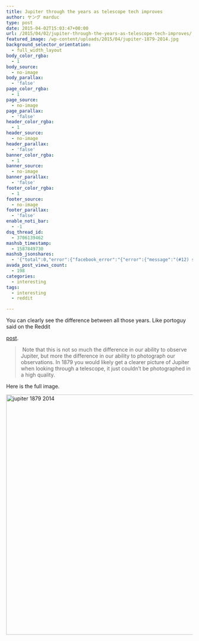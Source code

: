 ```yaml
---
title: Jupiter through the years as telescope tech improves
author: ヤング marduc
type: post
date: 2015-04-02T15:03:47+00:00
url: /2015/04/02/jupiter-through-the-years-as-telescope-tech-improves/
featured_image: /wp-content/uploads/2015/04/jupiter-1879-2014.jpg
background_selector_orientation:
  - full_width_layout
body_color_rgba:
  - 1
body_source:
  - no-image
body_parallax:
  - 'false'
page_color_rgba:
  - 1
page_source:
  - no-image
page_parallax:
  - 'false'
header_color_rgba:
  - 1
header_source:
  - no-image
header_parallax:
  - 'false'
banner_color_rgba:
  - 1
banner_source:
  - no-image
banner_parallax:
  - 'false'
footer_color_rgba:
  - 1
footer_source:
  - no-image
footer_parallax:
  - 'false'
enable_noti_bar:
  - -1
dsq_thread_id:
  - 3706139462
mashsb_timestamp:
  - 1587849730
mashsb_jsonshares:
  - '{"total":0,"error":{"facebook_error":"{"error":{"message":"(#12) share field is deprecated for versions v2.9 and higher","type":"OAuthException","code":12,"fbtrace_id":"AsH6hQ9Q1EyqaOP-5qkYq1G"}}"},"facebook_total":0}'
avada_post_views_count:
  - 198
categories:
  - interesting
tags:
  - interesting
  - reddit

---
```

You can clearly see the difference between all those years. Like portoguy said on <!--more-->the Reddit 

<a href="http://www.reddit.com/r/space/comments/315wy1/jupiter_in_1879_and_2014/" target="_blank">post</a>.

>  Note that this is not so much the difference in our ability to observe Jupiter, but more the difference in our ability to photograph our observations. In 1879 you would likely get a clearer picture of Jupiter when looking through a telescope, it just couldn&#8217;t be photographed in a high quality.

Here is the full image.

[<img class="alignnone size-full wp-image-412" src="http://localhost/wp-content/uploads/2015/04/jupiter-1879-2014.jpg" alt="jupiter 1879 2014" width="1299" height="648" />][1]

 [1]: http://localhost/wp-content/uploads/2015/04/jupiter-1879-2014.jpg